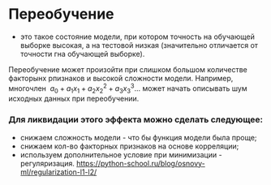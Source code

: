 # Переобучение
- это такое состояние модели, при котором точность на обучающей выборке высокая, а на тестовой низкая (значительно отличается от точности гна обучающей выборке).

Переобучение может произойти при слишком большом количестве факторынх рпизнаков и высокой сложности модели. Например, многочлен $`\ a_0 + a_1 x_1 + a_2 x_2^2 + a_3 x_3^3 ... `$  может начать описывать шум исходных данных при переобучении.

### Для ликвидации этого эффекта можно сделать следующее:
* снижаем сложность модели - что бы функция модели была проще;
* снижаем кол-во факторных признаков на основе корреляции;
* используем дополнительное условие при минимизации - регуляризация.
https://python-school.ru/blog/osnovy-ml/regularization-l1-l2/

